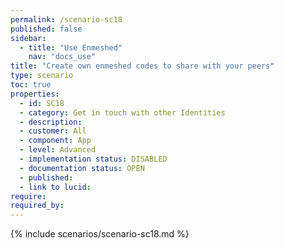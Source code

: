 ```yaml
---
permalink: /scenario-sc18
published: false
sidebar:
  - title: "Use Enmeshed"
    nav: "docs_use"
title: "Create own enmeshed codes to share with your peers"
type: scenario
toc: true
properties:
  - id: SC18
  - category: Get in touch with other Identities
  - description:
  - customer: All
  - component: App
  - level: Advanced
  - implementation status: DISABLED
  - documentation status: OPEN
  - published:
  - link to lucid:
require:
required_by:
---
```


{% include scenarios/scenario-sc18.md %}
